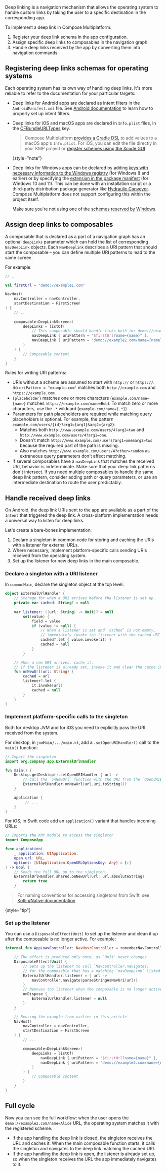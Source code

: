 [//]: # (title: Deep links)
<primary-label ref="EAP"/>

Deep linking is a navigation mechanism that allows the operating system to handle custom links
by taking the user to a specific destination in the corresponding app.

To implement a deep link in Compose Multiplatform:

1. Register your deep link schema in the app configuration.
2. Assign specific deep links to composables in the navigation graph.
3. Handle deep links received by the app by converting them into navigation commands.

## Registering deep links schemas for operating systems

Each operating system has its own way of handling deep links.
It's more reliable to refer to the documentation for your particular targets:

* Deep links for Android apps are declared as intent filters in the `AndroidManifest.xml` file.
  See [Android documentation](https://developer.android.com/training/app-links/deep-linking?hl=en#adding-filters)
  to learn how to properly set up intent filters.
* Deep links for iOS and macOS apps are declared in `Info.plist` files,
    in the [CFBundleURLTypes](https://developer.apple.com/documentation/bundleresources/information-property-list/cfbundleurltypes)
    key.

    > Compose Multiplatform [provides a Gradle DSL](compose-native-distribution.md#information-property-list-on-macos)
    > to add values to a macOS app's `Info.plist`.
    > For iOS, you can edit the file directly in your KMP project or [register schemes using the Xcode GUI](https://developer.apple.com/documentation/xcode/defining-a-custom-url-scheme-for-your-app#Register-your-URL-scheme).
    >
    {style="note"}
* Deep links for Windows apps can be declared by adding [keys with necessary information to the Windows registry](https://learn.microsoft.com/en-us/previous-versions/windows/internet-explorer/ie-developer/platform-apis/aa767914(v=vs.85))
    (for Windows 8 and earlier)
    or by specifying the [extension in the package manifest](https://learn.microsoft.com/en-us/windows/apps/develop/launch/handle-uri-activation) (for Windows 10 and 11).
    This can be done with an installation script or a third-party distribution package generator like [Hydraulic Conveyor](https://conveyor.hydraulic.dev/).
    Compose Multiplatform does not support configuring this within the project itself.
    
    Make sure you're not using one of the [schemes reserved by Windows](https://learn.microsoft.com/en-us/windows/apps/develop/launch/reserved-uri-scheme-names#reserved-uri-scheme-names).

## Assign deep links to composables

A composable that is declared as a part of a navigation graph has an optional `deepLinks` parameter
which can hold the list of corresponding `NavDeepLink` objects.
Each `NavDeeplink` describes a URI pattern that should start the composable – you can define multiple URI patterns
to lead to the same screen.

For example:

```kotlin
// ...

val firstUrl = "demo://example1.com"

NavHost(
    navController = navController,
    startDestination = FirstScreen
) {
    // ...
    
    composable<DeepLinkScreen>(
        deepLinks = listOf(
            // This composable should handle links both for demo://example1.com and demo://example2.com
            navDeepLink { uriPattern = "$firstUrl?name={name}" },
            navDeepLink { uriPattern = "demo://example2.com/name={name}" },
        )
    ) {
        // Composable content
    }
}
```

Rules for writing URI patterns:

* URIs without a scheme are assumed to start with `http://` or `https://`.
    So `uriPattern = "example.com"` matches both `http://example.com` and `https://example.com`.
* `{placeholder}` matches one or more characters (`example.com/name={name}` matches `https://example.com/name=Bob`).
    To match zero or more characters, use the `.*` wildcard (`example.com/name={.*}`)
* Parameters for path placeholders are required while matching query placeholders is optional.
  For example, the pattern `example.com/users/{id}?arg1={arg1}&arg2={arg2}`:
    * Matches both `http://www.example.com/users/4?arg2=two` and `http://www.example.com/users/4?arg1=one`.
    * Doesn't match `http://www.example.com/users?arg1=one&arg2=two` because the required part of the path is missing.
    * Also matches `http://www.example.com/users/4?other=random` as extraneous query parameters don't affect matching.
* If several composables have a `navDeepLink` that matches the received URI, behavior is indeterminate.
    Make sure that your deep link patterns don't intersect.
    If you need multiple composables to handle the same deep link pattern, consider adding path or query parameters,
    or use an intermediate destination to route the user predictably.

## Handle received deep links

On Android, the deep link URIs sent to the app are available as a part of the `Intent` that triggered the deep link.
A cross-platform implementation needs a universal way to listen for deep links.

Let's create a bare-bones implementation:

1. Declare a singleton in common code for storing and caching the URIs with a listener for external URLs.
2. Where necessary, implement platform-specific calls sending URIs received from the operating system.
3. Set up the listener for new deep links in the main composable.

### Declare a singleton with a URI listener

In `commonMain`, declare the singleton object at the top level:

```kotlin
object ExternalUrlHandler {
    // Storage for when a URI arrives before the listener is set up.
    private var cached: String? = null
    
    var listener: ((url: String) -> Unit)? = null
        set(value) {
            field = value
            if (value != null) {
                // When a listener is set and `cached` is not empty,
                // immediately invoke the listener with the cached URI
                cached?.let { value.invoke(it) }
                cached = null
            }
        }

    // When a new URI arrives, cache it.
    // If the listener is already set, invoke it and clear the cache immediately.
    fun onNewUrl(url: String) {
        cached = url
        listener?.let {
            it.invoke(url)
            cached = null
        }
    }
}
```

### Implement platform-specific calls to the singleton

Both for desktop JVM and for iOS you need to explicitly pass the URI received from the system.

For desktop, in `jvmMain/.../main.kt`, add a `.setOpenURIHandler()` call to the `main()` function:

```kotlin
// Import the singleton
import org.company.app.ExternalUrlHandler

fun main() {
    Desktop.getDesktop().setOpenURIHandler { url ->
        // Call the `onNewUrl` function with the URI from the `OpenURIEvent` object.
        ExternalUrlHandler.onNewUrl(url.uri.toString())
    }

    application {
         // ...
    }
}
```

For iOS, in Swift code add an `application()` variant that handles incoming URLs:

```swift
// Imports the KMP module to access the singleton
import ComposeApp

func application(
    _ application: UIApplication,
    open url: URL,
    options: [UIApplication.OpenURLOptionsKey: Any] = [:]
) -> Bool {
    // Sends the full URL on to the singleton.
    ExternalUrlHandler.shared.onNewUrl(url: url.absoluteString)    
        return true
    }
```

> For naming conventions for accessing singletons from Swift, see [Kotlin/Native documentation](https://kotlinlang.org/docs/native-objc-interop.html#kotlin-singletons).
> 
{style="tip"}

### Set up the listener

You can use a `DisposableEffect(Unit)` to set up the listener and clean it up after the composable is no longer active.
For example:

```kotlin
internal fun App(navController: NavHostController = rememberNavController()) = AppTheme {

    // The effect is produced only once, as `Unit` never changes
    DisposableEffect(Unit) {
        // Sets up the listener to call `NavController.navigate()`
        // for the composable that has a matching `navDeepLink` listed
        ExternalUrlHandler.listener = { url ->
            navController.navigate(parseStringAsNavUri(url))
        }
        // Removes the listener when the composable is no longer active
        onDispose {
            ExternalUrlHandler.listener = null
        }
    }

    // Reusing the example from earlier in this article
    NavHost(
        navController = navController,
        startDestination = FirstScreen
    ) {
        // ...

        composable<DeepLinkScreen>(
            deepLinks = listOf(
                navDeepLink { uriPattern = "$firstUrl?name={name}" },
                navDeepLink { uriPattern = "demo://example2.com/name={name}" },
            )
        ) {
            // Composable content
        }
    }
}
```

## Full cycle

Now you can see the full workflow:
when the user opens the `demo://example2.com/name=Alice` URL, the operating system matches it with the registered scheme. 
  * If the app handling the deep link is closed, the singleton receives the URL and caches it.
    When the main composable function starts,
    it calls the singleton and navigates to the deep link matching the cached URI.
  * If the app handling the deep link is open, the listener is already set up, so when the singleton receives the URL
    the app immediately navigates to it.